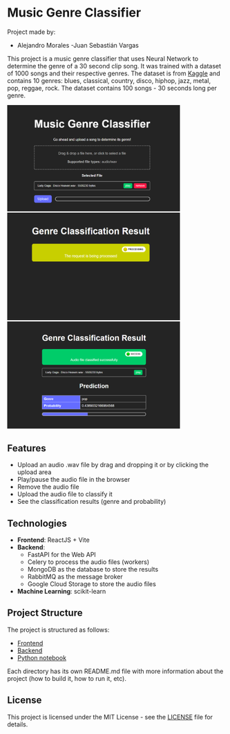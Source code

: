 # Music Genre Classifier

Project made by:

- Alejandro Morales
-Juan Sebastián Vargas

This project is a music genre classifier that uses Neural Network to determine the genre of a 30 second clip song. It was trained with a dataset of 1000 songs and their respective genres. The dataset is from [Kaggle](https://www.kaggle.com/andradaolteanu/gtzan-dataset-music-genre-classification) and contains 10 genres: blues, classical, country, disco, hiphop, jazz, metal, pop, reggae, rock. The dataset contains 100 songs - 30 seconds long per genre. 

<div style>
    <img src="https://raw.githubusercontent.com/amoralesc/music-genre-classifier/main/screenshots/screenshot_1.png" width="400">
    <img src="https://raw.githubusercontent.com/amoralesc/music-genre-classifier/main/screenshots/screenshot_2.png" width="400">
    <img src="https://raw.githubusercontent.com/amoralesc/music-genre-classifier/main/screenshots/screenshot_3.png" width="400">
</div>

## Features

- Upload an audio .wav file by drag and dropping it or by clicking the upload area
- Play/pause the audio file in the browser
- Remove the audio file
- Upload the audio file to classify it
- See the classification results (genre and probability)

## Technologies

- **Frontend**: ReactJS + Vite
- **Backend**:
    - FastAPI for the Web API
    - Celery to process the audio files (workers)
    - MongoDB as the database to store the results
    - RabbitMQ as the message broker
    - Google Cloud Storage to store the audio files
- **Machine Learning**: scikit-learn

## Project Structure

The project is structured as follows:
- [Frontend](genre-classifier-app/)
- [Backend](genre-classifier-api/)
- [Python notebook](model-training/)

Each directory has its own README.md file with more information about the project (how to build it, how to run it, etc).

## License

This project is licensed under the MIT License - see the [LICENSE](LICENSE) file for details.
